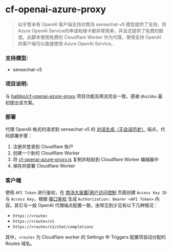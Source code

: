 # cf-openai-azure-proxy

> 似乎暂未有 OpenAI 客户端支持对商汤 sensechat-v5 模型提供了支持，但Azure OpenAI Service的申请和绑卡都非常简单，并且还提供了免费的额度。此脚本使用免费的 Cloudflare Worker 作为代理，使得支持 OpenAI 的客户端可以直接使用 Azure OpenAI Service。

### 支持模型:
- sensechat-v5
  
### 项目说明:
与 [haibbo/cf-openai-azure-proxy](https://github.com/haibbo/cf-openai-azure-proxy) 项目功能及用法完全一致，感谢 `@haibbo` 最初提出该方案。

### 部署
代理 OpenAI 格式的请求到 sensechat-v5 的 [对话生成（无会话历史）](https://platform.sensenova.cn/doc?path=/chat/ChatCompletions/ChatCompletions.md) 端点，代码部署步骤：

1. 注册并登录到 Cloudflare 账户
2. 创建一个新的 Cloudflare Worker
3. 将 [cf-openai-azure-proxy.js](./cf-openai-sensechat-proxy.js) 复制并粘贴到 Cloudflare Worker 编辑器中
4. 保存并部署 Cloudflare Worker

### 客户端
使用 `API Token` 进行鉴权，在 [商汤大装置|用户访问控制](https://console.sensecore.cn/iam/Security/access-key) 页面创建 `Access Key ID` 与 `Access Key`，根据 [接口鉴权](https://platform.sensenova.cn/doc?path=/overview/Authorization.md) 生成 `Authorization: Bearer <API Token>` 内容。其它与一般 OpenAI 代理端点配置一致，由常见到少见有以下几种情况：

- `https://<route>`
- `https://<route>/v1`
- `https://<route>/v1/chat/completions`

其中，`<route>` 为 Cloudflare worker 的 Settings 中 Triggers 配置项自动分配的 Routes 域名。
